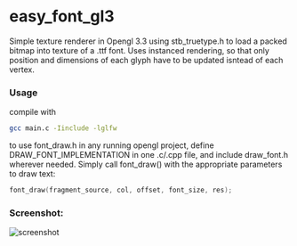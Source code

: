 # easy_font_gl3

Simple texture renderer in Opengl 3.3 using stb_truetype.h to load a packed bitmap into texture of a .ttf font. Uses instanced rendering, so that only position and dimensions of each glyph have to be updated isntead of each vertex. 


### Usage
compile with 
```bash
gcc main.c -Iinclude -lglfw
```

to use font_draw.h in any running opengl project, define DRAW_FONT_IMPLEMENTATION in one .c/.cpp file, and include draw_font.h wherever needed. Simply call font_draw() with the appropriate parameters to draw text:
```C
font_draw(fragment_source, col, offset, font_size, res);
```

### Screenshot:
![screenshot](http://i.imgur.com/DPQnUiH.png)

